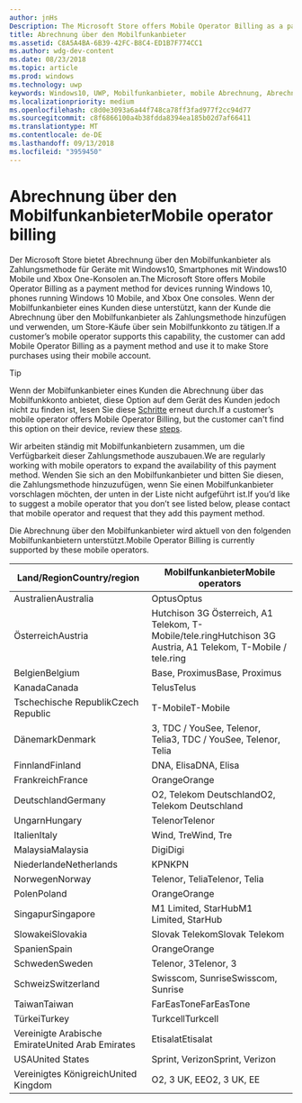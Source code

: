```yaml
---
author: jnHs
Description: The Microsoft Store offers Mobile Operator Billing as a payment method for mobile operators who support this capability.
title: Abrechnung über den Mobilfunkanbieter
ms.assetid: C8A5A4BA-6B39-42FC-B8C4-ED1B7F774CC1
ms.author: wdg-dev-content
ms.date: 08/23/2018
ms.topic: article
ms.prod: windows
ms.technology: uwp
keywords: Windows10, UWP, Mobilfunkanbieter, mobile Abrechnung, Abrechnung über den Mobilfunkanbieter
ms.localizationpriority: medium
ms.openlocfilehash: c8d0e3093a6a44f748ca78ff3fad977f2cc94d77
ms.sourcegitcommit: c8f6866100a4b38fdda8394ea185b02d7af66411
ms.translationtype: MT
ms.contentlocale: de-DE
ms.lasthandoff: 09/13/2018
ms.locfileid: "3959450"
---
```

# <a name="mobile-operator-billing"></a><span data-ttu-id="bf1f4-103">Abrechnung über den Mobilfunkanbieter</span><span class="sxs-lookup"><span data-stu-id="bf1f4-103">Mobile operator billing</span></span>


<span data-ttu-id="bf1f4-104">Der Microsoft Store bietet Abrechnung über den Mobilfunkanbieter als Zahlungsmethode für Geräte mit Windows10, Smartphones mit Windows10 Mobile und Xbox One-Konsolen an.</span><span class="sxs-lookup"><span data-stu-id="bf1f4-104">The Microsoft Store offers Mobile Operator Billing as a payment method for devices running Windows 10, phones running Windows 10 Mobile, and Xbox One consoles.</span></span> <span data-ttu-id="bf1f4-105">Wenn der Mobilfunkanbieter eines Kunden diese unterstützt, kann der Kunde die Abrechnung über den Mobilfunkanbieter als Zahlungsmethode hinzufügen und verwenden, um Store-Käufe über sein Mobilfunkkonto zu tätigen.</span><span class="sxs-lookup"><span data-stu-id="bf1f4-105">If a customer’s mobile operator supports this capability, the customer can add Mobile Operator Billing as a payment method and use it to make Store purchases using their mobile account.</span></span>

> [!TIP]
>  <span data-ttu-id="bf1f4-106">Wenn der Mobilfunkanbieter eines Kunden die Abrechnung über das Mobilfunkkonto anbietet, diese Option auf dem Gerät des Kunden jedoch nicht zu finden ist, lesen Sie diese [Schritte](http://go.microsoft.com/fwlink/p/?LinkId=523993) erneut durch.</span><span class="sxs-lookup"><span data-stu-id="bf1f4-106">If a customer’s mobile operator offers Mobile Operator Billing, but the customer can't find this option on their device, review these [steps](http://go.microsoft.com/fwlink/p/?LinkId=523993).</span></span>

<span data-ttu-id="bf1f4-107">Wir arbeiten ständig mit Mobilfunkanbietern zusammen, um die Verfügbarkeit dieser Zahlungsmethode auszubauen.</span><span class="sxs-lookup"><span data-stu-id="bf1f4-107">We are regularly working with mobile operators to expand the availability of this payment method.</span></span> <span data-ttu-id="bf1f4-108">Wenden Sie sich an den Mobilfunkanbieter und bitten Sie diesen, die Zahlungsmethode hinzuzufügen, wenn Sie einen Mobilfunkanbieter vorschlagen möchten, der unten in der Liste nicht aufgeführt ist.</span><span class="sxs-lookup"><span data-stu-id="bf1f4-108">If you’d like to suggest a mobile operator that you don’t see listed below, please contact that mobile operator and request that they add this payment method.</span></span>

<span data-ttu-id="bf1f4-109">Die Abrechnung über den Mobilfunkanbieter wird aktuell von den folgenden Mobilfunkanbietern unterstützt.</span><span class="sxs-lookup"><span data-stu-id="bf1f4-109">Mobile Operator Billing is currently supported by these mobile operators.</span></span>

| <span data-ttu-id="bf1f4-110">Land/Region</span><span class="sxs-lookup"><span data-stu-id="bf1f4-110">Country/region</span></span>  | <span data-ttu-id="bf1f4-111">Mobilfunkanbieter</span><span class="sxs-lookup"><span data-stu-id="bf1f4-111">Mobile operators</span></span>                 |
|-----------------|----------------------------------|
| <span data-ttu-id="bf1f4-112">Australien</span><span class="sxs-lookup"><span data-stu-id="bf1f4-112">Australia</span></span>       | <span data-ttu-id="bf1f4-113">Optus</span><span class="sxs-lookup"><span data-stu-id="bf1f4-113">Optus</span></span>                            |
| <span data-ttu-id="bf1f4-114">Österreich</span><span class="sxs-lookup"><span data-stu-id="bf1f4-114">Austria</span></span>         | <span data-ttu-id="bf1f4-115">Hutchison 3G Österreich, A1 Telekom, T-Mobile/tele.ring</span><span class="sxs-lookup"><span data-stu-id="bf1f4-115">Hutchison 3G Austria, A1 Telekom, T-Mobile / tele.ring</span></span>  |
| <span data-ttu-id="bf1f4-116">Belgien</span><span class="sxs-lookup"><span data-stu-id="bf1f4-116">Belgium</span></span>         | <span data-ttu-id="bf1f4-117">Base, Proximus</span><span class="sxs-lookup"><span data-stu-id="bf1f4-117">Base, Proximus</span></span>                   |
| <span data-ttu-id="bf1f4-118">Kanada</span><span class="sxs-lookup"><span data-stu-id="bf1f4-118">Canada</span></span>          | <span data-ttu-id="bf1f4-119">Telus</span><span class="sxs-lookup"><span data-stu-id="bf1f4-119">Telus</span></span>                            |
| <span data-ttu-id="bf1f4-120">Tschechische Republik</span><span class="sxs-lookup"><span data-stu-id="bf1f4-120">Czech Republic</span></span>  | <span data-ttu-id="bf1f4-121">T-Mobile</span><span class="sxs-lookup"><span data-stu-id="bf1f4-121">T-Mobile</span></span>                         |
| <span data-ttu-id="bf1f4-122">Dänemark</span><span class="sxs-lookup"><span data-stu-id="bf1f4-122">Denmark</span></span>         | <span data-ttu-id="bf1f4-123">3, TDC / YouSee, Telenor, Telia</span><span class="sxs-lookup"><span data-stu-id="bf1f4-123">3, TDC / YouSee, Telenor, Telia</span></span>  |
| <span data-ttu-id="bf1f4-124">Finnland</span><span class="sxs-lookup"><span data-stu-id="bf1f4-124">Finland</span></span>         | <span data-ttu-id="bf1f4-125">DNA, Elisa</span><span class="sxs-lookup"><span data-stu-id="bf1f4-125">DNA, Elisa</span></span>                       |
| <span data-ttu-id="bf1f4-126">Frankreich</span><span class="sxs-lookup"><span data-stu-id="bf1f4-126">France</span></span>          | <span data-ttu-id="bf1f4-127">Orange</span><span class="sxs-lookup"><span data-stu-id="bf1f4-127">Orange</span></span>                           |
| <span data-ttu-id="bf1f4-128">Deutschland</span><span class="sxs-lookup"><span data-stu-id="bf1f4-128">Germany</span></span>         | <span data-ttu-id="bf1f4-129">O2, Telekom Deutschland</span><span class="sxs-lookup"><span data-stu-id="bf1f4-129">O2, Telekom Deutschland</span></span>          |
| <span data-ttu-id="bf1f4-130">Ungarn</span><span class="sxs-lookup"><span data-stu-id="bf1f4-130">Hungary</span></span>         | <span data-ttu-id="bf1f4-131">Telenor</span><span class="sxs-lookup"><span data-stu-id="bf1f4-131">Telenor</span></span>                          |
| <span data-ttu-id="bf1f4-132">Italien</span><span class="sxs-lookup"><span data-stu-id="bf1f4-132">Italy</span></span>           | <span data-ttu-id="bf1f4-133">Wind, Tre</span><span class="sxs-lookup"><span data-stu-id="bf1f4-133">Wind, Tre</span></span>                        |
| <span data-ttu-id="bf1f4-134">Malaysia</span><span class="sxs-lookup"><span data-stu-id="bf1f4-134">Malaysia</span></span>        | <span data-ttu-id="bf1f4-135">Digi</span><span class="sxs-lookup"><span data-stu-id="bf1f4-135">Digi</span></span>                             |
| <span data-ttu-id="bf1f4-136">Niederlande</span><span class="sxs-lookup"><span data-stu-id="bf1f4-136">Netherlands</span></span>     | <span data-ttu-id="bf1f4-137">KPN</span><span class="sxs-lookup"><span data-stu-id="bf1f4-137">KPN</span></span>                              |
| <span data-ttu-id="bf1f4-138">Norwegen</span><span class="sxs-lookup"><span data-stu-id="bf1f4-138">Norway</span></span>          | <span data-ttu-id="bf1f4-139">Telenor, Telia</span><span class="sxs-lookup"><span data-stu-id="bf1f4-139">Telenor, Telia</span></span>                   |
| <span data-ttu-id="bf1f4-140">Polen</span><span class="sxs-lookup"><span data-stu-id="bf1f4-140">Poland</span></span>          | <span data-ttu-id="bf1f4-141">Orange</span><span class="sxs-lookup"><span data-stu-id="bf1f4-141">Orange</span></span>                           |
| <span data-ttu-id="bf1f4-142">Singapur</span><span class="sxs-lookup"><span data-stu-id="bf1f4-142">Singapore</span></span>       | <span data-ttu-id="bf1f4-143">M1 Limited, StarHub</span><span class="sxs-lookup"><span data-stu-id="bf1f4-143">M1 Limited, StarHub</span></span>              |
| <span data-ttu-id="bf1f4-144">Slowakei</span><span class="sxs-lookup"><span data-stu-id="bf1f4-144">Slovakia</span></span>        | <span data-ttu-id="bf1f4-145">Slovak Telekom</span><span class="sxs-lookup"><span data-stu-id="bf1f4-145">Slovak Telekom</span></span>                   |
| <span data-ttu-id="bf1f4-146">Spanien</span><span class="sxs-lookup"><span data-stu-id="bf1f4-146">Spain</span></span>           | <span data-ttu-id="bf1f4-147">Orange</span><span class="sxs-lookup"><span data-stu-id="bf1f4-147">Orange</span></span>                           |
| <span data-ttu-id="bf1f4-148">Schweden</span><span class="sxs-lookup"><span data-stu-id="bf1f4-148">Sweden</span></span>          | <span data-ttu-id="bf1f4-149">Telenor, 3</span><span class="sxs-lookup"><span data-stu-id="bf1f4-149">Telenor, 3</span></span>                       |
| <span data-ttu-id="bf1f4-150">Schweiz</span><span class="sxs-lookup"><span data-stu-id="bf1f4-150">Switzerland</span></span>     | <span data-ttu-id="bf1f4-151">Swisscom, Sunrise</span><span class="sxs-lookup"><span data-stu-id="bf1f4-151">Swisscom, Sunrise</span></span>                |
| <span data-ttu-id="bf1f4-152">Taiwan</span><span class="sxs-lookup"><span data-stu-id="bf1f4-152">Taiwan</span></span>          | <span data-ttu-id="bf1f4-153">FarEasTone</span><span class="sxs-lookup"><span data-stu-id="bf1f4-153">FarEasTone</span></span>                       |
| <span data-ttu-id="bf1f4-154">Türkei</span><span class="sxs-lookup"><span data-stu-id="bf1f4-154">Turkey</span></span>          | <span data-ttu-id="bf1f4-155">Turkcell</span><span class="sxs-lookup"><span data-stu-id="bf1f4-155">Turkcell</span></span>                         |
| <span data-ttu-id="bf1f4-156">Vereinigte Arabische Emirate</span><span class="sxs-lookup"><span data-stu-id="bf1f4-156">United Arab Emirates</span></span> | <span data-ttu-id="bf1f4-157">Etisalat</span><span class="sxs-lookup"><span data-stu-id="bf1f4-157">Etisalat</span></span>                    |
| <span data-ttu-id="bf1f4-158">USA</span><span class="sxs-lookup"><span data-stu-id="bf1f4-158">United States</span></span>   | <span data-ttu-id="bf1f4-159">Sprint, Verizon</span><span class="sxs-lookup"><span data-stu-id="bf1f4-159">Sprint, Verizon</span></span>                  |
| <span data-ttu-id="bf1f4-160">Vereinigtes Königreich</span><span class="sxs-lookup"><span data-stu-id="bf1f4-160">United Kingdom</span></span>  | <span data-ttu-id="bf1f4-161">O2, 3 UK, EE</span><span class="sxs-lookup"><span data-stu-id="bf1f4-161">O2, 3 UK, EE</span></span>                     |

 



 


 

 




